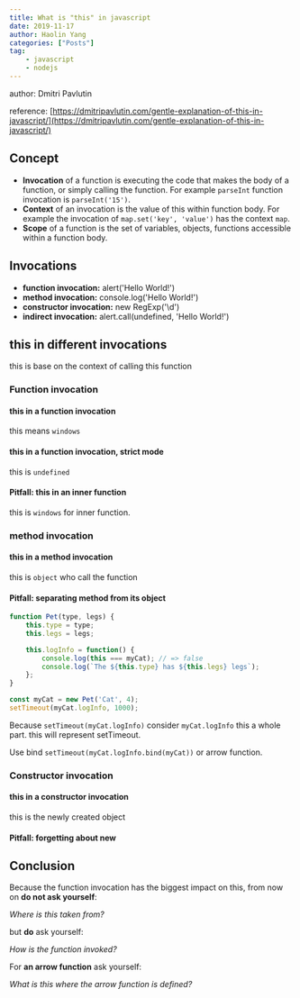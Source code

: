 ```yaml
---
title: What is "this" in javascript
date: 2019-11-17
author: Haolin Yang
categories: ["Posts"]
tag:
    - javascript
    - nodejs
---
```


author: Dmitri Pavlutin

reference: [https://dmitripavlutin.com/gentle-explanation-of-this-in-javascript/](https://dmitripavlutin.com/gentle-explanation-of-this-in-javascript/)

## Concept

-   **Invocation** of a function is executing the code that makes the body of a function, or simply calling the function. For example `parseInt` function invocation is `parseInt('15')`.
-   **Context** of an invocation is the value of this within function body. For example the invocation of `map.set('key', 'value')` has the context `map`.
-   **Scope** of a function is the set of variables, objects, functions accessible within a function body.

## Invocations

-   **function invocation:** alert('Hello World!')
-   **method invocation:** console.log('Hello World!')
-   **constructor invocation:** new RegExp('\\d')
-   **indirect invocation:** alert.call(undefined, 'Hello World!')

## this in different invocations

this is base on the context of calling this function

### Function invocation

#### this in a function invocation

this means `windows`

#### this in a function invocation, strict mode

this is `undefined`

#### Pitfall: this in an inner function

this is `windows` for inner function.

### method invocation

#### this in a method invocation

this is `object` who call the function

#### Pitfall: separating method from its object

```js
function Pet(type, legs) {
    this.type = type;
    this.legs = legs;

    this.logInfo = function() {
        console.log(this === myCat); // => false
        console.log(`The ${this.type} has ${this.legs} legs`);
    };
}

const myCat = new Pet('Cat', 4);
setTimeout(myCat.logInfo, 1000);
```

Because `setTimeout(myCat.logInfo)` consider `myCat.logInfo` this a whole part. this will represent setTimeout.

Use bind `setTimeout(myCat.logInfo.bind(myCat))` or arrow function.

### Constructor invocation

#### this in a constructor invocation

this is the newly created object

#### Pitfall: forgetting about new

## Conclusion

Because the function invocation has the biggest impact on this, from now on **do not ask yourself**:

_Where is this taken from?_

but **do** ask yourself:

_How is the function invoked?_

For **an arrow function** ask yourself:

_What is this where the arrow function is defined?_
